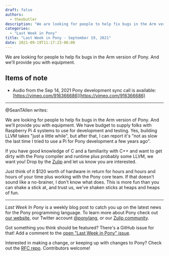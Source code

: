 ```yaml
---
draft: false
authors:
  - theobutler
description: "We are looking for people to help fix bugs in the Arm version of Pony. And we'll provide you with equipment."
categories:
  - "Last Week in Pony"
title: "Last Week in Pony - September 19, 2021"
date: 2021-09-19T11:17:23-06:00
---
```


We are looking for people to help fix bugs in the Arm version of Pony. And we'll provide you with equipment.

<!-- more -->

## Items of note

- Audio from the Sep 14, 2021 Pony development sync call is available: [https://vimeo.com/916366686](https://vimeo.com/916366686)

---

@SeanTAllen writes:

We are looking for people to help fix bugs in the Arm version of Pony. And we'll provide you with equipment. We have budget to supply folks with Raspberry Pi 4 systems to use for development and testing. Yes, building LLVM takes "just a little while", but after that, I can report it's "not as slow the last time I tried to use a Pi for Pony development a few years ago".

If you have good knowledge of C and a familiarity with C++ and want to get dirty with the Pony compiler and runtime plus probably some LLVM, we want you! Drop by the [Zulip](https://ponylang.zulipchat.com/#narrow/stream/192795-contribute-to.20Pony) and let us know you are interested.

Just think of it $120 worth of hardware in return for hours and hours and hours of your time plus working with the Pony core team. If that doesn't sound like a no-brainer, I don't know what does. This is more fun than you can shake a stick at, and trust us, we've shaken sticks at heaps and heaps of fun.

---

_Last Week In Pony_ is a weekly blog post to catch you up on the latest news for the Pony programming language. To learn more about Pony check out [our website](https://ponylang.io), our Twitter account [@ponylang](https://twitter.com/ponylang), or our [Zulip community](https://ponylang.zulipchat.com).

Got something you think should be featured? There's a GitHub issue for that! Add a comment to the [open "Last Week in Pony" issue](https://github.com/ponylang/ponylang.github.io/issues?q=is%3Aissue+is%3Aopen+label%3Alast-week-in-pony).

Interested in making a change, or keeping up with changes to Pony? Check out the [RFC repo](https://github.com/ponylang/rfcs). Contributors welcome!
